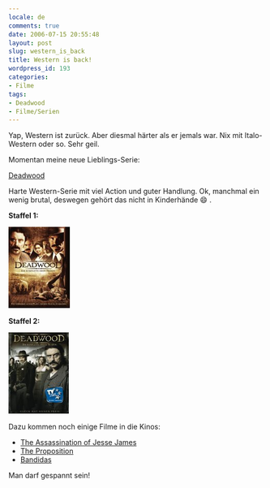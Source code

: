 ```yaml
---
locale: de
comments: true
date: 2006-07-15 20:55:48
layout: post
slug: western_is_back
title: Western is back!
wordpress_id: 193
categories:
- Filme
tags:
- Deadwood
- Filme/Serien
---
```


Yap, Western ist zurück. Aber diesmal härter als er jemals war. Nix mit Italo-Western oder so. Sehr geil.

Momentan meine neue Lieblings-Serie:

[Deadwood](http://hbo.com/deadwood)

Harte Western-Serie mit viel Action und guter Handlung. Ok, manchmal ein wenig
brutal, deswegen gehört das nicht in Kinderhände :smile: .

**Staffel 1:**

[![](/images/2006-07-15-western_is_back/deadwood.png)](http://www.amazon.de/exec/obidos/redirect?link_code=as2&path=ASIN/B000BL3AD2&tag=wannawork-21&camp=1638&creative=6742)

**Staffel 2:**

[![](/images/2006-07-15-western_is_back/deadwood_2.png)](http://www.amazon.de/exec/obidos/redirect?link_code=as2&path=ASIN/B000FDFD8G&tag=wannawork-21&camp=1638&creative=6742)

Dazu kommen noch einige Filme in die Kinos:

  * [The Assassination of Jesse James](http://jessejamesmovie.warnerbros.com)
  * [The Proposition](http://www.thepropositionfilm.com/)
  * [Bandidas](http://imdb.com/title/tt0416496/)

Man darf gespannt sein!
